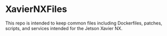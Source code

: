 # XavierNXFiles

This repo is intended to keep common files including Dockerfiles, patches, scripts, and services intended for the Jetson Xavier NX.
